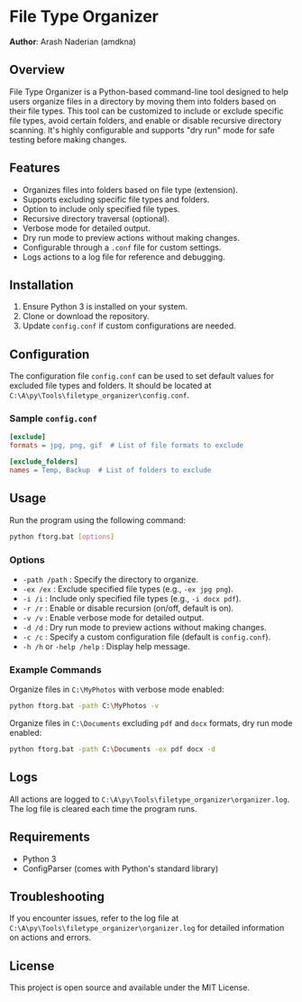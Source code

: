 
# File Type Organizer

**Author**: Arash Naderian (amdkna)

## Overview

File Type Organizer is a Python-based command-line tool designed to help users organize files in a directory by moving them into folders based on their file types. This tool can be customized to include or exclude specific file types, avoid certain folders, and enable or disable recursive directory scanning. It's highly configurable and supports "dry run" mode for safe testing before making changes.

## Features

- Organizes files into folders based on file type (extension).
- Supports excluding specific file types and folders.
- Option to include only specified file types.
- Recursive directory traversal (optional).
- Verbose mode for detailed output.
- Dry run mode to preview actions without making changes.
- Configurable through a `.conf` file for custom settings.
- Logs actions to a log file for reference and debugging.

## Installation

1. Ensure Python 3 is installed on your system.
2. Clone or download the repository.
3. Update `config.conf` if custom configurations are needed.

## Configuration

The configuration file `config.conf` can be used to set default values for excluded file types and folders. It should be located at `C:\A\py\Tools\filetype_organizer\config.conf`. 

### Sample `config.conf`

```ini
[exclude]
formats = jpg, png, gif  # List of file formats to exclude

[exclude_folders]
names = Temp, Backup  # List of folders to exclude
```

## Usage

Run the program using the following command:
```sh
python ftorg.bat [options]
```

### Options

- `-path /path` : Specify the directory to organize.
- `-ex /ex` : Exclude specified file types (e.g., `-ex jpg png`).
- `-i /i` : Include only specified file types (e.g., `-i docx pdf`).
- `-r /r` : Enable or disable recursion (on/off, default is on).
- `-v /v` : Enable verbose mode for detailed output.
- `-d /d` : Dry run mode to preview actions without making changes.
- `-c /c` : Specify a custom configuration file (default is `config.conf`).
- `-h /h` or `-help /help` : Display help message.

### Example Commands

Organize files in `C:\MyPhotos` with verbose mode enabled:
```sh
python ftorg.bat -path C:\MyPhotos -v
```

Organize files in `C:\Documents` excluding `pdf` and `docx` formats, dry run mode enabled:
```sh
python ftorg.bat -path C:\Documents -ex pdf docx -d
```

## Logs

All actions are logged to `C:\A\py\Tools\filetype_organizer\organizer.log`. The log file is cleared each time the program runs.

## Requirements

- Python 3
- ConfigParser (comes with Python's standard library)

## Troubleshooting

If you encounter issues, refer to the log file at `C:\A\py\Tools\filetype_organizer\organizer.log` for detailed information on actions and errors.

## License

This project is open source and available under the MIT License.

